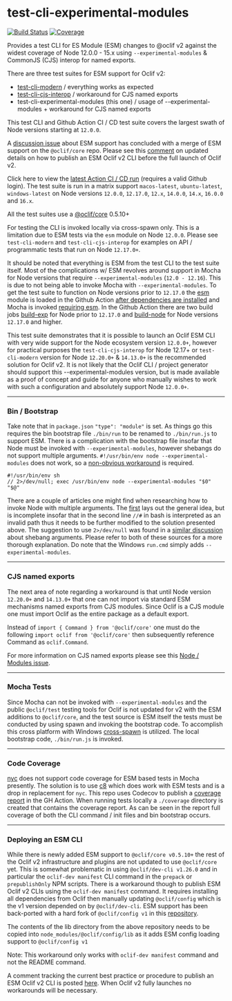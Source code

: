 # test-cli-experimental-modules
[![Build Status](https://github.com/typhonjs-oclif-scratch/test-cli-experimental-modules/workflows/CI/CD/badge.svg)](#)
[![Coverage](https://img.shields.io/codecov/c/github/typhonjs-oclif-scratch/test-cli-experimental-modules.svg)](https://codecov.io/github/typhonjs-oclif-scratch/test-cli-experimental-modules)

Provides a test CLI for ES Module (ESM) changes to @oclif v2 against the widest coverage of Node 12.0.0 - 15.x using 
`--experimental-modules` & CommonJS (CJS) interop for named exports.

There are three test suites for ESM support for Oclif v2:
- [test-cli-modern](https://github.com/typhonjs-oclif-scratch/test-cli-modern) / everything works as expected
- [test-cli-cjs-interop](https://github.com/typhonjs-oclif-scratch/test-cli-cjs-interop) / workaround for CJS named exports
- test-cli-experimental-modules (this one) / usage of --experimental-modules + workaround for CJS named exports

This test CLI and Github Action CI / CD test suite covers the largest swath of Node versions starting at `12.0.0`. 

A [discussion issue](https://github.com/oclif/core/issues/130) about ESM support has concluded with a merge of ESM 
support on the `@oclif/core` repo. Please see this [comment](https://github.com/oclif/core/issues/130#issuecomment-852454758) 
on updated details on how to publish an ESM Oclif v2 CLI before the full launch of Oclif v2.

Click here to view the [latest Action CI / CD run](https://github.com/typhonjs-oclif-scratch/test-cli-experimental-modules/actions) 
(requires a valid Github login). The test suite is run in a matrix support `macos-latest`, `ubuntu-latest`, `windows-latest`
on Node versions `12.0.0`, `12.17.0`, `12.x`, `14.0.0`, `14.x`, `16.0.0` and `16.x`.

All the test suites use a [@oclif/core](https://github.com/oclif/core) 0.5.10+ 

For testing the CLI is invoked locally via cross-spawn only. This is a limitation due to ESM tests via the `esm` module 
on Node `12.0.0`. Please see `test-cli-modern` and `test-cli-cjs-interop` for examples on API / programmatic tests that
run on Node `12.17.0+`.

It should be noted that everything is ESM from the test CLI to the test suite itself. Most of the complications w/ ESM 
revolves around support in Mocha for Node versions that require `--experimental-modules` (`12.0 - 12.16`). This is due 
to not being able to invoke Mocha with `--experimental-modules`. To get the test suite to function on Node versions 
prior to `12.17.0` the [esm](https://www.npmjs.com/package/esm) module is loaded in the Github Action [after dependencies are 
installed](https://github.com/typhonjs-oclif-scratch/test-cli-experimental-modules/blob/main/.github/workflows/ci.yml#L32) and 
Mocha is invoked [requiring esm](https://github.com/typhonjs-oclif-scratch/test-cli-experimental-modules/blob/main/.github/workflows/ci.yml#L36).
In the Github Action there are two build jobs [build-exp](https://github.com/typhonjs-oclif-scratch/test-cli-experimental-modules/blob/main/.github/workflows/ci.yml#L11) 
for Node prior to `12.17.0` and [build-node](https://github.com/typhonjs-oclif-scratch/test-cli-experimental-modules/blob/main/.github/workflows/ci.yml#L41) 
for Node versions `12.17.0` and higher. 

This test suite demonstrates that it is possible to launch an Oclif ESM CLI with very wide support for the Node 
ecosystem version `12.0.0+`, however for practical purposes the `test-cli-cjs-interop` for Node 12.17+ or 
`test-cli-modern` version for Node `12.20.0+` & `14.13.0+` is the recommended solution for Oclif v2. It is not likely 
that the Oclif CLI / project generator should support this --experimental-modules version, but is made available as a 
proof of concept and guide for anyone who manually wishes to work with such a configuration and absolutely support 
Node `12.0.0+`.

----
### Bin / Bootstrap

Take note that in `package.json` `"type": "module"` is set. As things go this requires the bin bootstrap file 
`./bin/run` to be renamed to `./bin/run.js` to support ESM. There is a complication with the bootstrap file insofar that 
Node must be invoked with `--experimental-modules`, however shebangs do not support multiple arguments. 
`#!/usr/bin/env node --experimental-modules` does not work, so a [non-obvious workaround](https://github.com/typhonjs-oclif-scratch/test-cli-experimental-modules/blob/main/bin/run.js) 
is required. 

```shell
#!/usr/bin/env sh
// 2>/dev/null; exec /usr/bin/env node --experimental-modules "$0" "$@"
```

There are a couple of articles one might find when researching how to invoke Node with multiple arguments. 
The [first](http://sambal.org/2014/02/passing-options-node-shebang-line/) lays out the general idea, but is incomplete 
insofar that in the second line `//#` in bash is interpreted as an invalid path thus it needs to be further modified to
the solution presented above. The suggestion to use `2>/dev/null` was found in a [similar discussion](https://unix.stackexchange.com/questions/65235/universal-node-js-shebang/65295#comment161856_65295) 
about shebang arguments. Please refer to both of these sources for a more thorough explanation. Do note that the Windows
`run.cmd` simply adds `--experimental-modules`. 

----
### CJS named exports

The next area of note regarding a workaround is that until Node version `12.20.0+` and `14.13.0+` that one can not 
import via standard ESM mechanisms named exports from CJS modules. Since Oclif is a CJS module one must import Oclif 
as the entire package as a default export. 

Instead of `import { Command } from '@oclif/core'` one must do the following `import oclif from '@oclif/core'` then 
subsequently reference Command as `oclif.Command`.

For more information on CJS named exports please see this [Node / Modules issue](https://github.com/nodejs/modules/issues/81).

----
### Mocha Tests

Since Mocha can not be invoked with `--experimental-modules` and the public `@oclif/test` testing tools for Oclif is not 
updated for v2 with the ESM additions to `@oclif/core`, and the test source is ESM itself the tests must be conducted 
by using spawn and invoking the bootstrap code. To accomplish this cross platform with Windows [cross-spawn](https://www.npmjs.com/package/cross-spawn)
is utilized. The local bootstrap code, `./bin/run.js` is invoked. 

----
### Code Coverage

[nyc](https://www.npmjs.com/package/nyc) does not support code coverage for ESM based tests in Mocha presently. The 
solution is to use [c8](https://www.npmjs.com/package/c8) which does work with ESM tests and is a drop in replacement 
for `nyc`. This repo uses Codecov to publish a [coverage report](https://codecov.io/github/typhonjs-oclif-scratch/test-cli-experimental-modules) 
in the GH Action. When running tests locally a `./coverage` directory is created that contains the coverage report. As 
can be seen in the report full coverage of both the CLI command / init files and bin bootstrap occurs. 

----
### Deploying an ESM CLI 

While there is newly added ESM support to `@oclif/core v0.5.10+` the rest of the Oclif v2 infrastructure and plugins are
not updated to use `@oclif/core` yet. This is somewhat problematic in using `@oclif/dev-cli v1.26.0` and in particular the 
`oclif-dev manifest` CLI command in the `prepack` or `prepublishOnly` NPM scripts. There is a workaround though to 
publish ESM Oclif v2 CLIs using the `oclif-dev manifest` command. It requires installing all dependencies from Oclif
then manually updating `@oclif/config` which is the v1 version depended on by `@oclif/dev-cli`. ESM support has been 
back-ported with a hard fork of `@oclif/config v1` in this [repository](https://github.com/typhonjs-oclif-scratch/configv1).

The contents of the lib directory from the above repository needs to be copied into `node_modules/@oclif/config/lib` as 
it adds ESM config loading support to `@oclif/config v1`

Note: This workaround only works with `oclif-dev manifest` command and not the README command.

A comment tracking the current best practice or procedure to publish an ESM Oclif v2 CLI is posted [here](https://github.com/oclif/core/issues/130#issuecomment-852454758). 
When Oclif v2 fully launches no workarounds will be necessary.
